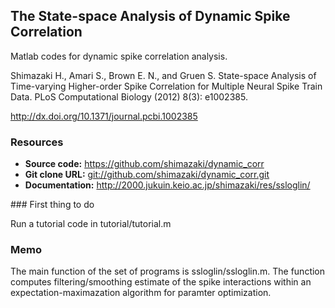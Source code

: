 ## The State-space Analysis of Dynamic Spike Correlation

Matlab codes for dynamic spike correlation analysis. 


Shimazaki H., Amari S., Brown E. N., and Gruen S.
State-space Analysis of Time-varying Higher-order Spike Correlation for Multiple Neural Spike Train Data. 
PLoS Computational Biology (2012) 8(3): e1002385.

http://dx.doi.org/10.1371/journal.pcbi.1002385

### Resources

- **Source code:** <https://github.com/shimazaki/dynamic_corr>
- **Git clone URL:** <git://github.com/shimazaki/dynamic_corr.git>
- **Documentation:** <http://2000.jukuin.keio.ac.jp/shimazaki/res/ssloglin/>

<a name="First thing to do"/>
### First thing to do

Run a tutorial code in tutorial/tutorial.m

<a name="Resources"/>


### Memo
The main function of the set of programs is ssloglin/ssloglin.m. 
The function computes filtering/smoothing estimate of the spike interactions
within an expectation-maximazation algorithm for paramter optimization.






